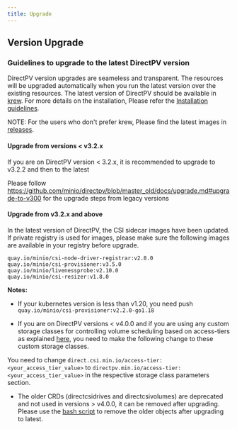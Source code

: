 ```yaml
---
title: Upgrade
---
```


Version Upgrade
---------------

### Guidelines to upgrade to the latest DirectPV version

DirectPV version upgrades are seameless and transparent. The resources will be upgraded automatically when you run the latest version over the existing resources. The latest version of DirectPV should be available in [krew](https://github.com/kubernetes-sigs/krew-index). For more details on the installation, Please refer the [Installation guidelines](./installation.md).

NOTE: For the users who don't prefer krew, Please find the latest images in [releases](https://github.com/minio/directpv/releases).


#### Upgrade from versions < v3.2.x

If you are on DirectPV version < 3.2.x, it is recommended to upgrade to v3.2.2 and then to the latest

Please follow https://github.com/minio/directpv/blob/master_old/docs/upgrade.md#upgrade-to-v300 for the upgrade steps from legacy versions


#### Upgrade from v3.2.x and above

In the latest version of DirectPV, the CSI sidecar images have been updated. If private registry is used for images, please make sure the following images are available in your registry before upgrade.

```
quay.io/minio/csi-node-driver-registrar:v2.8.0
quay.io/minio/csi-provisioner:v3.5.0
quay.io/minio/livenessprobe:v2.10.0
quay.io/minio/csi-resizer:v1.8.0
```

**Notes:**

- If your kubernetes version is less than v1.20, you need push `quay.io/minio/csi-provisioner:v2.2.0-go1.18`

- If you are on DirectPV versions < v4.0.0 and if you are using any custom storage classes for controlling volume scheduling based on access-tiers as explained [here](https://github.com/minio/directpv/blob/master_old/docs/scheduling.md), you need to make the following change to these custom storage classes.

You need to change `direct.csi.min.io/access-tier: <your_access_tier_value>` to `directpv.min.io/access-tier: <your_access_tier_value>` in the respective storage class parameters section.

- The older CRDs (directcsidrives and directcsivolumes) are deprecated and not used in versions > v4.0.0, it can be removed after upgrading. Please use the [bash script](./tools/remove-directcsi.sh) to remove the older objects after upgrading to latest.
